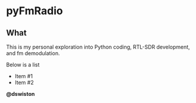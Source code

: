 pyFmRadio
==============

What
--------------

This is my personal exploration into Python coding, RTL-SDR development, and fm demodulation.

Below is a list
- Item #1
- Item #2

**@dswiston**
